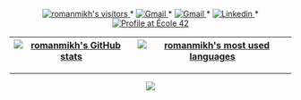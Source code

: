 <!-- <p align="right">
	<img alt="romanmikh's visitors" src="https://komarev.com/ghpvc/?username=romanmikh&color=yellow&style=flat&label=visitors" />
	<img alt="romanmikh's followers" src="https://img.shields.io/github/followers/romanmikh?color=yellow" />
	<img alt="romanmikh's stars" src="https://img.shields.io/github/stars/romanmikh?color=yellow" />
</p>

[![black & bellow Chat GPT!](img/sonic_ring_jump_short.gif)](https://www.linkedin.com/in/roman-mikhaylenko-183314105/)t 

I'm a computer science student at [École 42](https://42london.com/). I mainly work with Python, C and C++ with research interests in ML within healthcare & sustainability, and an offbeat passion for game design.--> 


<p align="center">
    	<a href="https://www.romanm.dev/">
		<img alt="romanmikh's visitors" src="https://komarev.com/ghpvc/?username=romanmikh&color=4285F4&style=flat&label=visitors" />
	</a>
	<span> * </span>
	<a href="https://www.romanm.dev/">
		<img alt="Gmail" src="https://img.shields.io/badge/-CV-EA4335?style=flat&logo=Alienware&logoColor=white&link=https://www.romanm.dev/" />
	</a>
	<span> * </span>
	<a href="mailto:roman.mikhaylenko14@gmail.com">
  		<img alt="Gmail" src="https://img.shields.io/badge/Gmail-FBBC05?style=flat&logo=Gmail&logoColor=white&color=FBBC05" />
	</a>
	<span> * </span>
	<a href="https://www.linkedin.com/in/roman-mikhaylenko-183314105/">
		<img alt="Linkedin" src="https://img.shields.io/badge/-Linkedin-0072b1?style=flat&logo=Linkedin&logoColor=white&link=https://www.linkedin.com/in/roman-mikhaylenko-183314105/" />
	</a>
	<span> * </span>
	<a href="https://profile.intra.42.fr/users/rmikhayl">
		<img alt="Profile at École 42" src="https://img.shields.io/badge/-rmikhayl-34A853?style=flat&logo=42&logoColor=white&link=https://profile.intra.42.fr/users/rmikhayl" />
	</a>
</p>

<div align="center">

| [![romanmikh's GitHub stats](https://github-readme-stats.vercel.app/api?username=romanmikh&count_private=true&include_all_commits=true&show_icons=true&hide=issues&hide_border=true&theme=great-gatsby)](https://github.com/romanmikh?tab=repositories) | [![romanmikh's most used languages](https://github-readme-stats.vercel.app/api/top-langs/?username=romanmikh&layout=compact&hide_border=true&theme=great-gatsby&cache_bust=1)](https://github.com/romanmikh?tab=repositories) |
|:-:|:-:|

</div>

---
<div align="center">

<img src="https://github.com/romanmikh/42_cub3d/blob/main/cub3d.gif" />

</div>


<!--<picture>
  <source media="(prefers-color-scheme: light)" srcset="https://raw.githubusercontent.com/romanmikh/romanmikh/output/github-contribution-grid-snake.svg" />
  <img alt="github-snake" src="https://raw.githubusercontent.com/romanmikh/romanmikh/output/github-contribution-grid-snake.svg" />
</picture> -->
